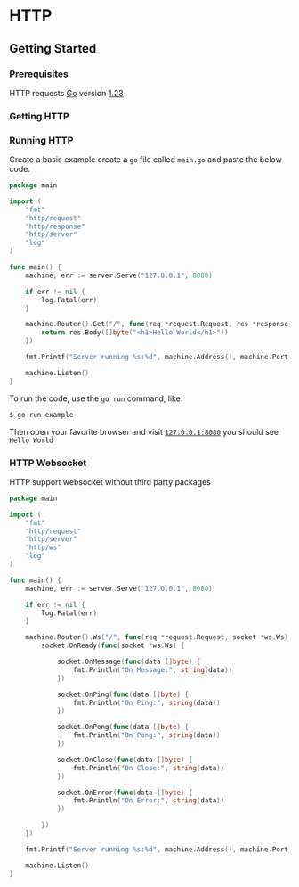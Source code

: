 # HTTP


## Getting Started

### Prerequisites

HTTP requests [Go]() version [1.23]()

### Getting HTTP

### Running HTTP

Create a basic example create a `go` file called `main.go` and paste the below code.

```go
package main

import (
	"fmt"
	"http/request"
	"http/response"
	"http/server"
	"log"
)

func main() {
	machine, err := server.Serve("127.0.0.1", 8080)

	if err != nil {
		log.Fatal(err)
	}

	machine.Router().Get("/", func(req *request.Request, res *response.Response) *response.Response {
		return res.Body([]byte("<h1>Hello World</h1>"))
	})

	fmt.Printf("Server running %s:%d", machine.Address(), machine.Port())

	machine.Listen()
}
```

To run the code, use the `go run` command, like:

```sh
$ go run example
```

Then open your favorite browser and visit [`127.0.0.1:8080`](http://12.0.0.1:8080) you should see `Hello World`


### HTTP Websocket

HTTP support websocket without third party packages

```go
package main

import (
	"fmt"
	"http/request"
	"http/server"
	"http/ws"
	"log"
)

func main() {
	machine, err := server.Serve("127.0.0.1", 8080)

	if err != nil {
		log.Fatal(err)
	}

	machine.Router().Ws("/", func(req *request.Request, socket *ws.Ws) {
		socket.OnReady(func(socket *ws.Ws) {

			socket.OnMessage(func(data []byte) {
				fmt.Println("On Message:", string(data))
			})

			socket.OnPing(func(data []byte) {
				fmt.Println("On Ping:", string(data))
			})

			socket.OnPong(func(data []byte) {
				fmt.Println("On Pong:", string(data))
			})

			socket.OnClose(func(data []byte) {
				fmt.Println("On Close:", string(data))
			})

			socket.OnError(func(data []byte) {
				fmt.Println("On Error:", string(data))
			})

		})
	})

	fmt.Printf("Server running %s:%d", machine.Address(), machine.Port())

	machine.Listen()
}
```
